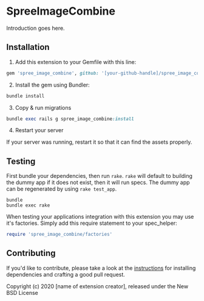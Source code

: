# SpreeImageCombine

Introduction goes here.

## Installation

1. Add this extension to your Gemfile with this line:
  ```ruby
  gem 'spree_image_combine', github: '[your-github-handle]/spree_image_combine'
  ```

2. Install the gem using Bundler:
  ```ruby
  bundle install
  ```

3. Copy & run migrations
  ```ruby
  bundle exec rails g spree_image_combine:install
  ```

4. Restart your server

  If your server was running, restart it so that it can find the assets properly.

## Testing

First bundle your dependencies, then run `rake`. `rake` will default to building the dummy app if it does not exist, then it will run specs. The dummy app can be regenerated by using `rake test_app`.

```shell
bundle
bundle exec rake
```

When testing your applications integration with this extension you may use it's factories.
Simply add this require statement to your spec_helper:

```ruby
require 'spree_image_combine/factories'
```


## Contributing

If you'd like to contribute, please take a look at the
[instructions](CONTRIBUTING.md) for installing dependencies and crafting a good
pull request.

Copyright (c) 2020 [name of extension creator], released under the New BSD License
